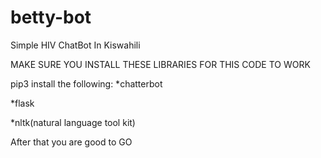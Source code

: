 # betty-bot
Simple HIV ChatBot In Kiswahili

MAKE SURE YOU INSTALL THESE LIBRARIES FOR THIS CODE TO WORK


pip3 install the following:
*chatterbot

*flask

*nltk(natural language tool kit)


After that you are good to GO
